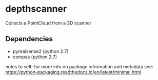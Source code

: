# depthscanner
Collects a PointCloud from a 3D scanner

## Dependencies
- pyrealsense2 (python 2.7)
- compas (python 2.7)

notes to self:
for more info on package information and metadata see:
https://python-packaging.readthedocs.io/en/latest/minimal.html
